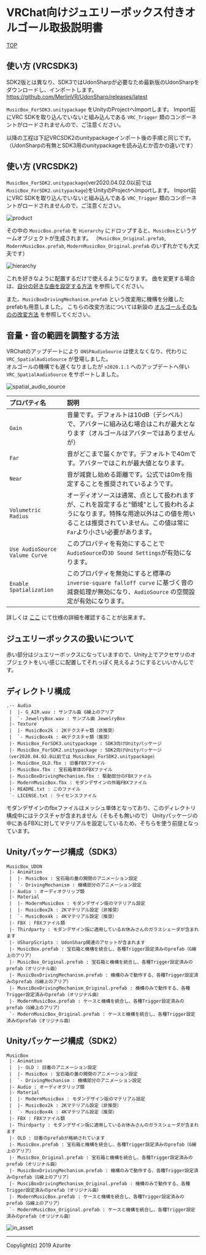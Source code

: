 # VRChat向けジュエリーボックス付きオルゴール取扱説明書

[TOP](index.md)

## 使い方 (VRCSDK3)

SDK2版とは異なり、SDK3ではUdonSharpが必要なため最新版のUdonSharpをダウンロードし、インポートします。
https://github.com/MerlinVR/UdonSharp/releases/latest

`MusicBox_ForSDK3.unitypackage` をUnityのProjectへImportします。
Import前にVRC SDKを取り込んでいないと組み込んである `VRC_Trigger` 類のコンポーネントがロードされませんので、ご注意ください。

以降の工程は下記VRCSDK2のunitypackageインポート後の手順と同じです。（UdonSharpの有無とSDK3用のunitypackageを読み込むか否かの違いです）

## 使い方 (VRCSDK2)

`MusicBox_ForSDK2.unitypackage`(ver2020.04.02.0以前では`MusicBox_ForSDK2.unitypackage`)をUnityのProjectへImportします。
Import前にVRC SDKを取り込んでいないと組み込んである `VRC_Trigger` 類のコンポーネントがロードされませんので、ご注意ください。

![product](images/description/product.png "product")

その中の `MusicBox.prefab` を `Hierarchy` にドロップすると、`MusicBox`というゲームオブジェクトが生成されます。
（`MusicBox_Original.prefab`, `ModernMusicBox.prefab`, `ModernMusicBox_Original.prefab` のいずれかでも大丈夫です）

![hierarchy](images/description/hierarchy.png "hierarchy")

これを好きなように配置するだけで使えるようになります。
曲を変更する場合は、[自分の好きな曲を設定する方法](customize_music.md) を参照してください。

また、`MusicBoxDrivingMechanism.prefab` という改変用に機構を分離したprefabも用意しました。
こちらの改変方法については新設の [オルゴールそのものの改変方法](customize_mbox.md) を参照してください。

## 音量・音の範囲を調整する方法

VRChatのアップデートにより `ONSPAudioSource` は使えなくなり、代わりに `VRC_SpatialAudioSource` が登場しました。<br>
オルゴールの機構でも遅くなりましたが `v2020.1.1` へのアップデートへ伴い `VRC_SpatialAudioSource` をサポートしました。

![spatial_audio_source](images/spatial_audio_source.png "spatial_audio_source")

|プロパティ名|説明|
|:-|:-|
|`Gain`|音量です。デフォルトは10dB（デシベル）で、アバターに組み込む場合はこれが最大となります（オルゴールはアバターではありませんが）|
|`Far`|音がどこまで届くかです。デフォルトで40mです。アバターではこれが最大値となります。|
|`Near`|音が減衰し始める距離です。公式では0mを指定することを推奨されているようです。|
|`Volumetric Radius`|オーディオソースは通常、点として扱われますが、これを設定すると"領域"として扱われるようになります。特殊な用途以外はこの値を用いることは推奨されていません。この値は常に`Far`より小さい必要があります。|
|`Use AudioSource Valume Curve`|このプロパティを有効にすることで`AudioSource`の`3D Sound Settings`が有効になります。|
|`Enable Spatialization`|このプロパティを無効にすると標準の `inverse-square falloff curve` に基づく音の減衰処理が無効になり、`AudioSource` の空間設定が有効になります。|

詳しくは [ここ](https://docs.vrchat.com/docs/vrc_spatialaudiosource) にて仕様の詳細を確認することが出来ます。

## ジュエリーボックスの扱いについて

赤い部分はジュエリーボックスになっていますので、Unity上でアクセサリのオブジェクトをいい感じに配置してそれっぽく見えるようにするといいかんじです。

## ディレクトリ構成

```
.-- Audio
 |  |- G_AIR.wav : サンプル曲 G線上のアリア
 |  `- JewelryBox.wav : サンプル曲 JewelryBox
 |- Texture
 |  |- MusicBox2k : 2Kテクスチャ類（非推奨）
 |  `- MusicBox4k : 4Kテクスチャ類（推奨）
 |- MusicBox_ForSDK3.unitypackage : SDK3向けUnityパッケージ
 |- MusicBox_ForSDK2.unitypackage : SDK2向けUnityパッケージ（ver2020.04.02.0以前では MusicBox_ForSDK2.unitypackage）
 |- MusicBox_OLD.fbx : 旧番FBXファイル
 |- MusicBox.fbx : 宝石箱単体のFBXファイル
 |- MusicBoxDrivingMechanism.fbx : 駆動部分のFBXファイル
 |- ModernMusicBox.fbx : モダンデザインの外箱FBXファイル
 |- README.txt : このファイル 
 `- LICENSE.txt : ライセンスファイル
```

モダンデザインのfbxファイルはメッシュ単体となっており、このディレクトリ構成中にはテクスチャが含まれません（そもそも無いので）
Unityパッケージの中にあるFBXに対してマテリアルを設定しているため、そちらを使う前提となっています。

## Unityパッケージ構成（SDK3）

```
MusicBox_UDON
 |- Animation
 |  |- MusicBox : 宝石箱の蓋の開閉のアニメーション設定
 |  `- DrivingMechanism : 機構部分のアニメーション設定
 |- Audio : オーディオクリップ類
 |- Material
 |  |- ModernMusicBox : モダンデザイン版のマテリアル設定
 |  |- MusicBox2k : 2Kマテリアル設定（非推奨）
 |  `- MusicBox4k : 4Kマテリアル設定（推奨） 
 |- FBX : FBXファイル類
 |- Thirdparty : モダンデザイン版に適用しているお休みさんのガラスシェーダが含まれます
 |- USharpScripts : UdonSharp関連のアセットが含まれます
 |- MusicBox.prefab : 宝石箱と機構を統合し、各種Trigger設定済みのprefab（G線上のアリア）
 |- MusicBox_Original.prefab : 宝石箱と機構を統合し、各種Trigger設定済みのprefab（オリジナル曲）
 |- MusicBoxDrivingMechanism.prefab : 機構のみで動作する、各種Trigger設定済みのprefab（G線上のアリア）
 |- MusciBoxDrivingMechanism_Original.prefab : 機構のみで動作する、各種Trigger設定済みのprefab（オリジナル曲）
 |- ModernMusicBox.prefab : ケースと機構を統合し、各種Trigger設定済みのprefab（G線上のアリア）
 `- ModernMusicBox_Original.prefab : ケースと機構を統合し、各種Trigger設定済みのprefab（オリジナル曲）
```

## Unityパッケージ構成（SDK2）

```
MusicBox
 |- Animation
 |  |- OLD : 旧番のアニメーション設定
 |  |- MusicBox : 宝石箱の蓋の開閉のアニメーション設定
 |  `- DrivingMechanism : 機構部分のアニメーション設定
 |- Audio : オーディオクリップ類
 |- Material
 |  |- ModernMusicBox : モダンデザイン版のマテリアル設定
 |  |- MusicBox2k : 2Kマテリアル設定（非推奨）
 |  `- MusicBox4k : 4Kマテリアル設定（推奨） 
 |- FBX : FBXファイル類
 |- Thirdparty : モダンデザイン版に適用しているお休みさんのガラスシェーダが含まれます
 |- OLD : 旧番のprefabが格納されています
 |- MusicBox.prefab : 宝石箱と機構を統合し、各種Trigger設定済みのprefab（G線上のアリア）
 |- MusicBox_Original.prefab : 宝石箱と機構を統合し、各種Trigger設定済みのprefab（オリジナル曲）
 |- MusicBoxDrivingMechanism.prefab : 機構のみで動作する、各種Trigger設定済みのprefab（G線上のアリア）
 |- MusciBoxDrivingMechanism_Original.prefab : 機構のみで動作する、各種Trigger設定済みのprefab（オリジナル曲）
 |- ModernMusicBox.prefab : ケースと機構を統合し、各種Trigger設定済みのprefab（G線上のアリア）
 `- ModernMusicBox_Original.prefab : ケースと機構を統合し、各種Trigger設定済みのprefab（オリジナル曲）
```

![in_asset](images/description/in_asset.png "in_asset")

---

Copylight(c) 2019 Azurite
